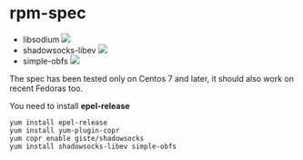 rpm-spec
========

- libsodium ![](https://copr.fedorainfracloud.org/coprs/registe/shadowsocks/package/libsodium/status_image/last_build.png)
- shadowsocks-libev ![](https://copr.fedorainfracloud.org/coprs/registe/shadowsocks/package/shadowsocks-libev/status_image/last_build.png)
- simple-obfs ![](https://copr.fedorainfracloud.org/coprs/registe/shadowsocks/package/simple-obfs/status_image/last_build.png)

The spec has been tested only on Centos 7 and later, it should also work on recent Fedoras too.

You need to install **epel-release**

    yum install epel-release
    yum install yum-plugin-copr
    yum copr enable giste/shadowsocks
    yum install shadowsocks-libev simple-obfs
